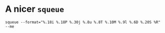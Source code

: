 # A nicer `squeue`

```
squeue --format="%.18i %.18P %.30j %.8u %.8T %.10M %.9l %.6D %.20S %R" --me
```
